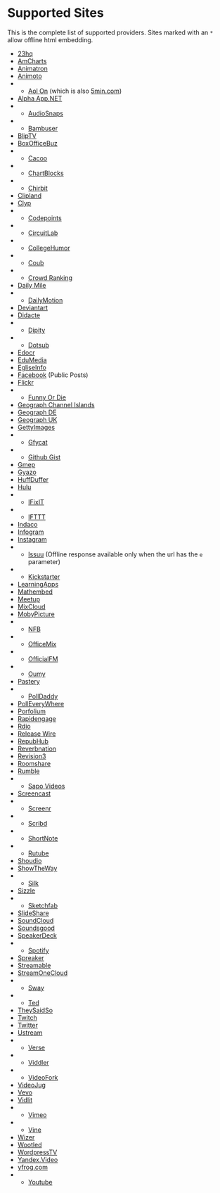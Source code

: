 Supported Sites
===============
This is the complete list of supported providers.
Sites marked with an `*` allow offline html embedding.

- [23hq](http://23hq.com)
- [AmCharts](http://live.amcharts.com)
- [Animatron](https://animatron.com)
- [Animoto](http://animoto.com)
- * [Aol On](http://on.aol.com) (which is also [5min.com](http://5min.com))
- [Alpha App.NET](https://alpha.app.net)
- * [AudioSnaps](http://audiosnaps.com/)
- * [Bambuser](http://bambuser.com)
- [BlipTV](http://blip.tv)
- [BoxOfficeBuz](http://boxofficebuz.com)
- * [Cacoo](http://cacoo.com)
- * [ChartBlocks](http://chartblocks.com)
- * [Chirbit](http://chirb.it)
- [Clipland](https://clipland.com)
- [Clyp](http://clyp.it)
- * [Codepoints](https://codepoints.net)
- * [CircuitLab](https://www.circuitlab.com)
- * [CollegeHumor](http://www.collegehumor.com)
- * [Coub](http://coub.com)
- * [Crowd Ranking](http://crowdranking.com)
- [Daily Mile](http://dailymile.com)
- * [DailyMotion](http://www.dailymotion.com/)
- [Deviantart](http://deviantart.com)
- [Didacte](https://didacte.com)
- * [Dipity](http://dipity.com)
- * [Dotsub](http://dotsub.com)
- [Edocr](http://edocr.com)
- [EduMedia](http://edumedia-sciences.com)
- [EgliseInfo](http://egliseinfo.catholique.fr)
- [Facebook](https://facebook.com) (Public Posts)
- [Flickr](http://flickr.com)
- * [Funny Or Die](http://www.funnyordie.com)
- [Geograph Channel Islands](http://channel-islands.geographs.org)
- [Geograph DE](http://geo-en.hlipp.de)
- [Geograph UK](http://geograph.org.uk)
- [GettyImages](http://www.gettyimages.com)
- * [Gfycat](http://gfycat.com)
- * [Github Gist](https://gist.github.com)
- [Gmep](http://gmep.org)
- [Gyazo](https://gyazo.com)
- [HuffDuffer](http://huffduffer.com)
- [Hulu](http://www.hulu.com)
- * [IFixIT](http://ifixit.com)
- * [IFTTT](http://ifttt.com)
- [Indaco](https://indacolive.com)
- [Infogram](https://infogr.am)
- [Instagram](http://instagram.com)
- * [Issuu](https://issuu.com) (Offline response available only when the url has the `e` parameter)
- * [Kickstarter](http://www.kickstarter.com)
- [LearningApps](http://learningapps.org)
- [Mathembed](https://mathembed.com)
- [Meetup](http://meetup.com)
- [MixCloud](http://mixcloud.com)
- [MobyPicture](http://mobypicture.com)
- * [NFB](http://www.nfb.ca)
- * [OfficeMix](http://mix.office.com)
- * [OfficialFM](http://official.fm)
- * [Oumy](https://www.oumy.com)
- [Pastery](https://www.pastery.net)
- * [PollDaddy](http://polldaddy.com)
- [PollEveryWhere](http://www.polleverywhere.com)
- [Porfolium](https://portfolium.com)
- [Rapidengage](https://rapidengage.com/)
- [Rdio](http://rdio.com)
- [Release Wire](http://releasewire.com)
- [RepubHub](http://repubhub.icopyright.net)
- [Reverbnation](https://www.reverbnation.com)
- [Revision3](http://revision3.com)
- [Roomshare](http://roomshare.jp)
- [Rumble](https://rumble.com)
- * [Sapo Videos](http://videos.sapo.pt)
- [Screencast](https://screencast.com)
- * [Screenr](http://www.screenr.com)
- * [Scribd](http://www.scribd.com)
- * [ShortNote](https://www.shortnote.jp)
- * [Rutube](https://rutube.ru)
- [Shoudio](http://shoudio.com)
- [ShowTheWay](http://showtheway.io)
- * [Silk](https://silk.co)
- [Sizzle](https://onsizzle.com)
- * [Sketchfab](http://sketchfab.com)
- [SlideShare](http://www.slideshare.net)
- [SoundCloud](http://soundcloud.com)
- [Soundsgood](http://soundsgood.co)
- [SpeakerDeck](https://speackerdeck.com)
- * [Spotify](http://spotify.com)
- [Spreaker](https://spreaker.com)
- [Streamable](https://streamable.com)
- [StreamOneCloud](https://streamone.nl)
- * [Sway](https://sway.com)
- * [Ted](http://ted.com)
- [TheySaidSo](https://theysaidso.com)
- [Twitch](https://twitch.tv)
- [Twitter](https://twitter.com)
- [Ustream](http://ustream.tv)
- * [Verse](http://verse.media)
- * [Viddler](http://www.viddler.com)
- * [VideoFork](http://videofork.com)
- [VideoJug](http://www.videojug.com)
- [Vevo](http://vevo.com/)
- [Vidlit](https://vidl.it/)
- * [Vimeo](http://vimeo.com/)
- * [Vine](http://vine.co/)
- [Wizer](http://wizer.me/)
- [Wootled](http://wootled.com/)
- [WordpressTV](http://wordpress.tv)
- [Yandex.Video](http://video.yandex.ru)
- [yfrog.com](http://yfrog.com)
- * [Youtube](http://www.youtube.com/)
